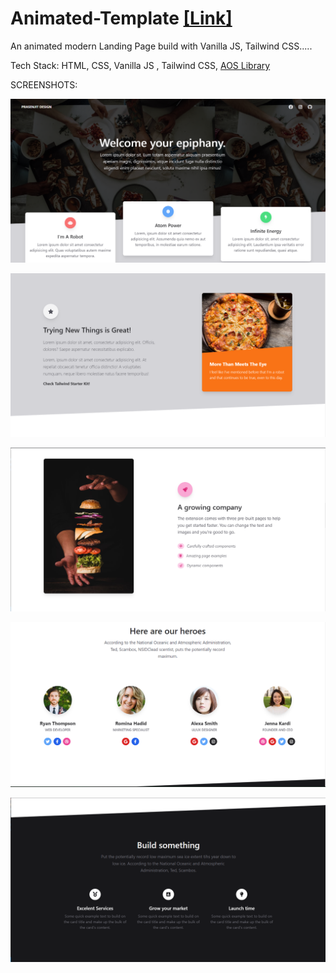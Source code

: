 # Animated-Template  [[Link]](https://prasenjit-aos.netlify.app/)
An animated modern Landing Page build with Vanilla JS, Tailwind CSS.....

Tech Stack: HTML, CSS, Vanilla JS , Tailwind CSS, [AOS Library](https://michalsnik.github.io/aos/)

SCREENSHOTS: 

![](Screenshot-1.png)


![](Screenshot-2.png)


![](Screenshot-3.png)


![](Screenshot-4.png)


![](Screenshot-5.png)
